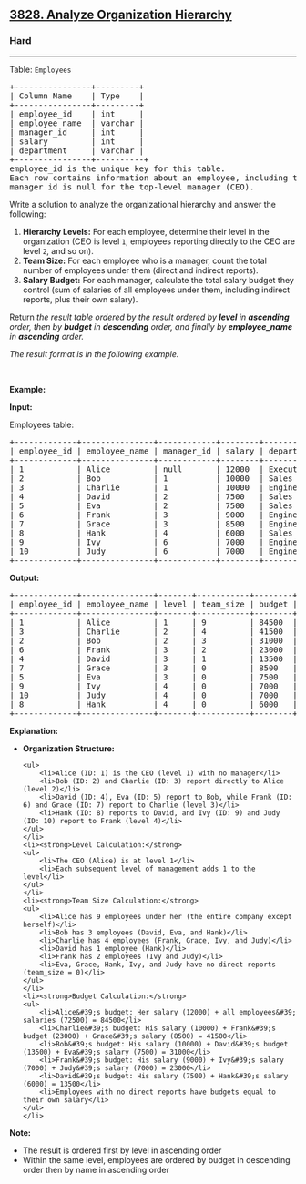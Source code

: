 <h2><a href="https://leetcode.com/problems/analyze-organization-hierarchy/">3828. Analyze Organization Hierarchy</a></h2><h3>Hard</h3><hr><p>Table: <code>Employees</code></p>

<pre>
+----------------+---------+
| Column Name    | Type    | 
+----------------+---------+
| employee_id    | int     |
| employee_name  | varchar |
| manager_id     | int     |
| salary         | int     |
| department     | varchar |
+----------------+----------+
employee_id is the unique key for this table.
Each row contains information about an employee, including their ID, name, their manager&#39;s ID, salary, and department.
manager_id is null for the top-level manager (CEO).
</pre>

<p>Write a solution to analyze the organizational hierarchy and answer the following:</p>

<ol>
	<li><strong>Hierarchy Levels:</strong> For each employee, determine their level in the organization (CEO is level <code>1</code>, employees reporting directly to the CEO are level <code>2</code>, and so on).</li>
	<li><strong>Team Size:</strong> For each employee who is a manager, count the total number of employees under them (direct and indirect reports).</li>
	<li><strong>Salary Budget:</strong> For each manager, calculate the total salary budget they control (sum of salaries of all employees under them, including indirect reports, plus their own salary).</li>
</ol>

<p>Return <em>the result table ordered by&nbsp;<em>the result ordered by <strong>level</strong> in <strong>ascending</strong> order, then by <strong>budget</strong> in <strong>descending</strong> order, and finally by <strong>employee_name</strong> in <strong>ascending</strong> order</em>.</em></p>

<p><em>The result format is in the following example.</em></p>

<p>&nbsp;</p>
<p><strong class="example">Example:</strong></p>

<div class="example-block">
<p><strong>Input:</strong></p>

<p>Employees table:</p>

<pre class="example-io">
+-------------+---------------+------------+--------+-------------+
| employee_id | employee_name | manager_id | salary | department  |
+-------------+---------------+------------+--------+-------------+
| 1           | Alice         | null       | 12000  | Executive   |
| 2           | Bob           | 1          | 10000  | Sales       |
| 3           | Charlie       | 1          | 10000  | Engineering |
| 4           | David         | 2          | 7500   | Sales       |
| 5           | Eva           | 2          | 7500   | Sales       |
| 6           | Frank         | 3          | 9000   | Engineering |
| 7           | Grace         | 3          | 8500   | Engineering |
| 8           | Hank          | 4          | 6000   | Sales       |
| 9           | Ivy           | 6          | 7000   | Engineering |
| 10          | Judy          | 6          | 7000   | Engineering |
+-------------+---------------+------------+--------+-------------+
</pre>

<p><strong>Output:</strong></p>

<pre class="example-io">
+-------------+---------------+-------+-----------+--------+
| employee_id | employee_name | level | team_size | budget |
+-------------+---------------+-------+-----------+--------+
| 1           | Alice         | 1     | 9         | 84500  |
| 3           | Charlie       | 2     | 4         | 41500  |
| 2           | Bob           | 2     | 3         | 31000  |
| 6           | Frank         | 3     | 2         | 23000  |
| 4           | David         | 3     | 1         | 13500  |
| 7           | Grace         | 3     | 0         | 8500   |
| 5           | Eva           | 3     | 0         | 7500   |
| 9           | Ivy           | 4     | 0         | 7000   |
| 10          | Judy          | 4     | 0         | 7000   |
| 8           | Hank          | 4     | 0         | 6000   |
+-------------+---------------+-------+-----------+--------+
</pre>

<p><strong>Explanation:</strong></p>

<ul>
	<li><strong>Organization Structure:</strong>

	<ul>
		<li>Alice (ID: 1) is the CEO (level 1) with no manager</li>
		<li>Bob (ID: 2) and Charlie (ID: 3) report directly to Alice (level 2)</li>
		<li>David (ID: 4), Eva (ID: 5) report to Bob, while Frank (ID: 6) and Grace (ID: 7) report to Charlie (level 3)</li>
		<li>Hank (ID: 8) reports to David, and Ivy (ID: 9) and Judy (ID: 10) report to Frank (level 4)</li>
	</ul>
	</li>
	<li><strong>Level Calculation:</strong>
	<ul>
		<li>The CEO (Alice) is at level 1</li>
		<li>Each subsequent level of management adds 1 to the level</li>
	</ul>
	</li>
	<li><strong>Team Size Calculation:</strong>
	<ul>
		<li>Alice has 9 employees under her (the entire company except herself)</li>
		<li>Bob has 3 employees (David, Eva, and Hank)</li>
		<li>Charlie has 4 employees (Frank, Grace, Ivy, and Judy)</li>
		<li>David has 1 employee (Hank)</li>
		<li>Frank has 2 employees (Ivy and Judy)</li>
		<li>Eva, Grace, Hank, Ivy, and Judy have no direct reports (team_size = 0)</li>
	</ul>
	</li>
	<li><strong>Budget Calculation:</strong>
	<ul>
		<li>Alice&#39;s budget: Her salary (12000) + all employees&#39; salaries (72500) = 84500</li>
		<li>Charlie&#39;s budget: His salary (10000) + Frank&#39;s budget (23000) + Grace&#39;s salary (8500) = 41500</li>
		<li>Bob&#39;s budget: His salary (10000) + David&#39;s budget (13500) + Eva&#39;s salary (7500) = 31000</li>
		<li>Frank&#39;s budget: His salary (9000) + Ivy&#39;s salary (7000) + Judy&#39;s salary (7000) = 23000</li>
		<li>David&#39;s budget: His salary (7500) + Hank&#39;s salary (6000) = 13500</li>
		<li>Employees with no direct reports have budgets equal to their own salary</li>
	</ul>
	</li>
</ul>

<p><strong>Note:</strong></p>

<ul>
	<li>The result is ordered first by level in ascending order</li>
	<li>Within the same level, employees are ordered by budget in descending order then by name in ascending order</li>
</ul>
</div>

